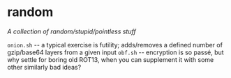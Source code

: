 # random

_A collection of random/stupid/pointless stuff_

`onion.sh` -- a typical exercise is futility; adds/removes a defined number of gzip/base64 layers from a given input
`obf.sh` -- encryption is so passé, but why settle for boring old ROT13, when you can supplement it with some other similarly bad ideas?

